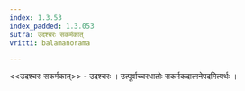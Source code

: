 ```yaml
---
index: 1.3.53
index_padded: 1.3.053
sutra: उदश्चरः सकर्मकात्
vritti: balamanorama

---
```

<<उदश्चरः सकर्मकात्>> - उदश्चरः । उत्पूर्वाच्चरधातोः सकर्मकदात्मनेपदमित्यर्थः । 